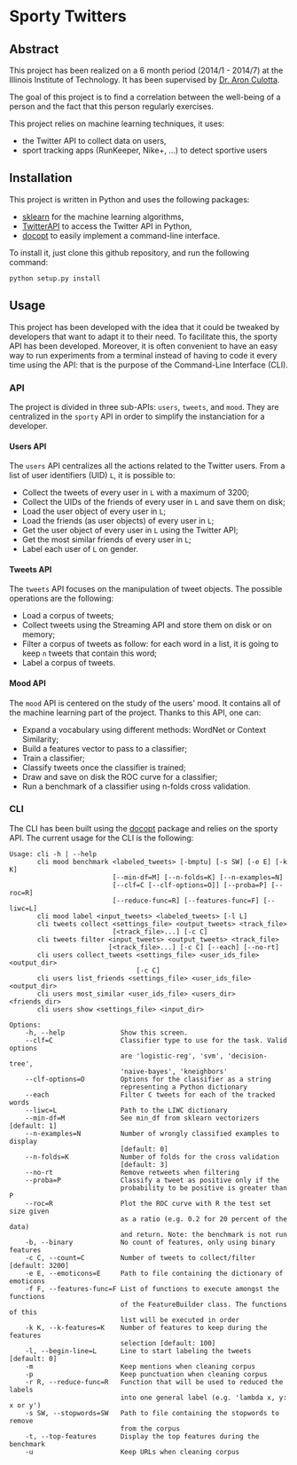 # Sporty Twitters

## Abstract

This project has been realized on a 6 month period (2014/1 - 2014/7) at the Illinois Institute of Technology. It has been supervised by [Dr. Aron Culotta](http://cs.iit.edu/~culotta/).

The goal of this project is to find a correlation between the well-being of a person and the fact that this person regularly exercises.

This project relies on machine learning techniques, it uses:

- the Twitter API to collect data on users,
- sport tracking apps (RunKeeper, Nike+, ...) to detect sportive users

## Installation

This project is written in Python and uses the following packages:

- [sklearn](http://scikit-learn.org/stable/) for the machine learning algorithms,
- [TwitterAPI](https://github.com/geduldig/TwitterAPI) to access the Twitter API in Python,
- [docopt](http://docopt.org/) to easily implement a command-line interface.

To install it, just clone this github repository, and run the following command:

    python setup.py install

## Usage

This project has been developed with the idea that it could be tweaked by developers that want to adapt it to their need. To facilitate this, the sporty API has been developed. Moreover, it is often convenient to have an easy way to run experiments from a terminal instead of having to code it every time using the API: that is the purpose of the Command-Line Interface (CLI).

### API

The project is divided in three sub-APIs: `users`, `tweets`, and `mood`. They are centralized in the `sporty` API in order to simplify the instanciation for a developer.

#### Users API

The `users` API centralizes all the actions related to the Twitter users. From a list of user identifiers (UID) `L`, it is possible to:

- Collect the tweets of every user in `L` with a maximum of 3200;
- Collect the UIDs of the friends of every user in `L` and save them on disk;
- Load the user object of every user in `L`;
- Load the friends (as user objects) of every user in `L`;
- Get the user object of every user in `L` using the Twitter API;
- Get the most similar friends of every user in `L`;
- Label each user of `L` on gender.

#### Tweets API

The `tweets` API focuses on the manipulation of tweet objects. The possible operations are the following:

- Load a corpus of tweets;
- Collect tweets using the Streaming API and store them on disk or on memory;
- Filter a corpus of tweets as follow: for each word in a list, it is going to keep `n` tweets that contain this word;
- Label a corpus of tweets.

#### Mood API

The `mood` API is centered on the study of the users' mood. It contains all of the machine learning part of the project. Thanks to this API, one can:

- Expand a vocabulary using different methods: WordNet or Context Similarity;
- Build a features vector to pass to a classifier;
- Train a classifier;
- Classify tweets once the classifier is trained;
- Draw and save on disk the ROC curve for a classifier;
- Run a benchmark of a classifier using n-folds cross validation.

### CLI

The CLI has been built using the [docopt](http://docopt.org/) package and relies on the sporty API. The current usage for the CLI is the following:

```
Usage: cli -h | --help
       cli mood benchmark <labeled_tweets> [-bmptu] [-s SW] [-e E] [-k K]
                          [--min-df=M] [--n-folds=K] [--n-examples=N]
                          [--clf=C [--clf-options=O]] [--proba=P] [--roc=R]
                          [--reduce-func=R] [--features-func=F] [--liwc=L]
       cli mood label <input_tweets> <labeled_tweets> [-l L]
       cli tweets collect <settings_file> <output_tweets> <track_file>
                          [<track_file>...] [-c C]
       cli tweets filter <input_tweets> <output_tweets> <track_file>
                         [<track_file>...] [-c C] [--each] [--no-rt]
       cli users collect_tweets <settings_file> <user_ids_file> <output_dir>
                                [-c C]
       cli users list_friends <settings_file> <user_ids_file> <output_dir>
       cli users most_similar <user_ids_file> <users_dir> <friends_dir>
       cli users show <settings_file> <input_dir>

Options:
    -h, --help              Show this screen.
    --clf=C                 Classifier type to use for the task. Valid options
                            are 'logistic-reg', 'svm', 'decision-tree',
                            'naive-bayes', 'kneighbors'
    --clf-options=O         Options for the classifier as a string
                            representing a Python dictionary
    --each                  Filter C tweets for each of the tracked words
    --liwc=L                Path to the LIWC dictionary
    --min-df=M              See min_df from sklearn vectorizers [default: 1]
    --n-examples=N          Number of wrongly classified examples to display
                            [default: 0]
    --n-folds=K             Number of folds for the cross validation
                            [default: 3]
    --no-rt                 Remove retweets when filtering
    --proba=P               Classify a tweet as positive only if the
                            probability to be positive is greater than P
    --roc=R                 Plot the ROC curve with R the test set size given
                            as a ratio (e.g. 0.2 for 20 percent of the data)
                            and return. Note: the benchmark is not run
    -b, --binary            No count of features, only using binary features
    -c C, --count=C         Number of tweets to collect/filter [default: 3200]
    -e E, --emoticons=E     Path to file containing the dictionary of emoticons
    -f F, --features-func=F List of functions to execute amongst the functions
                            of the FeatureBuilder class. The functions of this
                            list will be executed in order
    -k K, --k-features=K    Number of features to keep during the features
                            selection [default: 100]
    -l, --begin-line=L      Line to start labeling the tweets [default: 0]
    -m                      Keep mentions when cleaning corpus
    -p                      Keep punctuation when cleaning corpus
    -r R, --reduce-func=R   Function that will be used to reduced the labels
                            into one general label (e.g. 'lambda x, y: x or y')
    -s SW, --stopwords=SW   Path to file containing the stopwords to remove
                            from the corpus
    -t, --top-features      Display the top features during the benchmark
    -u                      Keep URLs when cleaning corpus
```